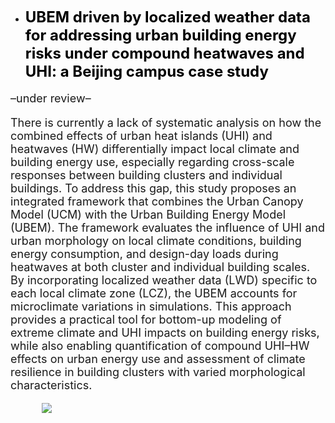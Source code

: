 - <a href="https://papers.ssrn.com/sol3/papers.cfm?abstract_id=5555721" style="color: black; text-decoration: none;">
    <strong><span style="font-size: 24px;">UBEM driven by localized weather data for addressing urban building energy risks under compound heatwaves and UHI: a Beijing campus case study</span></strong>
  </a>
<p style="font-size: 18px;">–under review–</p>

<p style="font-size: 18px;">There is currently a lack of systematic analysis on how the combined effects of urban heat islands (UHI) and heatwaves (HW) differentially impact local climate and building energy use, especially regarding cross-scale responses between building clusters and individual buildings. To address this gap, this study proposes an integrated framework that combines the Urban Canopy Model (UCM) with the Urban Building Energy Model (UBEM). The framework evaluates the influence of UHI and urban morphology on local climate conditions, building energy consumption, and design-day loads during heatwaves at both cluster and individual building scales. By incorporating localized weather data (LWD) specific to each local climate zone (LCZ), the UBEM accounts for microclimate variations in simulations. This approach provides a practical tool for bottom-up modeling of extreme climate and UHI impacts on building energy risks, while also enabling quantification of compound UHI–HW effects on urban energy use and assessment of climate resilience in building clusters with varied morphological characteristics.</p>

<a href="https://papers.ssrn.com/sol3/papers.cfm?abstract_id=5555721">
  <img src="https://shawnzhang7829.github.io/worksimage/Paper_1.jpg" 
       style="max-width: 80%; height: auto; display: block; margin: 15px auto;" 
       loading="lazy"/>
</a>
